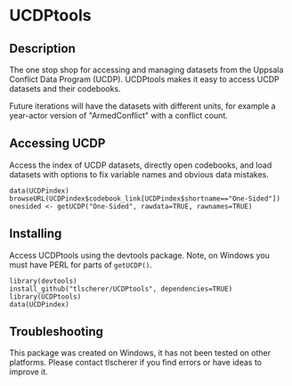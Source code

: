 UCDPtools
=============

Description
-------
The one stop shop for accessing and managing datasets from the Uppsala Conflict Data Program (UCDP). UCDPtools makes it easy to access UCDP datasets and their codebooks. 

Future iterations will have the datasets with different units, for example a year-actor version of "ArmedConflict" with a conflict count.

Accessing UCDP
-------
Access the index of UCDP datasets, directly open codebooks, and load datasets with options to fix variable names and obvious data mistakes.

```
data(UCDPindex)
browseURL(UCDPindex$codebook_link[UCDPindex$shortname=="One-Sided"])
onesided <- getUCDP("One-Sided", rawdata=TRUE, rawnames=TRUE)
```

Installing
-------
Access UCDPtools using the devtools package. Note, on Windows you must have PERL for parts of `getUCDP()`. 

```
library(devtools)
install_github("tlscherer/UCDPtools", dependencies=TRUE)
library(UCDPtools)
data(UCDPindex)
```

Troubleshooting
-------
This package was created on Windows, it has not been tested on other platforms. Please contact tlscherer if you find errors or have ideas to improve it.

